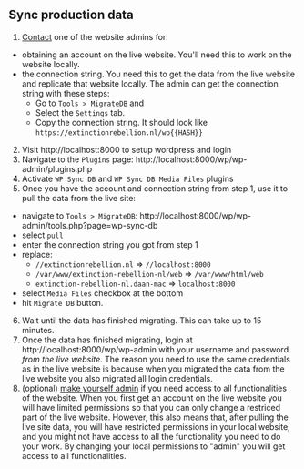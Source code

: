## Sync production data

1. [Contact](/SUPPORT.md) one of the website admins for:
  - obtaining an account on the live website. You'll need this to work on the
  website locally.
  - the connection string. You need this to get the data from the live website
  and replicate that website locally. The admin can get the connection string
  with these steps: 
    - Go to `Tools > MigrateDB`
    and 
    - Select the `Settings` tab.
    - Copy the connection string. It should
   look like `https://extinctionrebellion.nl/wp{{HASH}}` 
2. Visit http://localhost:8000 to setup wordpress and login
3. Navigate to the `Plugins` page: http://localhost:8000/wp/wp-admin/plugins.php
4. Activate `WP Sync DB` and `WP Sync DB Media Files` plugins
5. Once you have the account and connection string from step 1, use it to pull
   the data from the live site:
  - navigate to `Tools > MigrateDB`: http://localhost:8000/wp/wp-admin/tools.php?page=wp-sync-db
  - select `pull` 
  - enter the connection string you got from step 1
  - replace: 
    - `//extinctionrebellion.nl` => `//localhost:8000` 
    - `/var/www/extinction-rebellion-nl/web` => `/var/www/html/web` 
    - `extinction-rebellion-nl.daan-mac` => `localhost:8000`
  - select `Media Files` checkbox at the bottom 
  - hit `Migrate DB` button. 
6. Wait until the data has finished migrating. This can take up to 15 minutes.
7. Once the data has finished migrating, login at
   http://localhost:8000/wp/wp-admin with your username and password _from the
   live website_. The reason you need to use the same credentials as in the live
   website is because when you migrated the data from the live website you also
   migrated all login credentials. 
8. (optional) [make yourself admin](becoming_admin.md) if you need access
   to all functionalities of the website. When you first get an account on the
   live website you will have limited permissions so that you can only change a
   restriced part of the live website. However, this also means that, after
   pulling the live site data, you will have restricted permissions in your
   local website, and you might not have access to all the functionality you
   need to do your work. By changing your local permissions to "admin" you will
   get access to all functionalities. 
